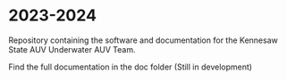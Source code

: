 # 2023-2024
Repository containing the software and documentation for the Kennesaw State AUV Underwater AUV Team. 

Find the full documentation in the doc folder (Still in development)